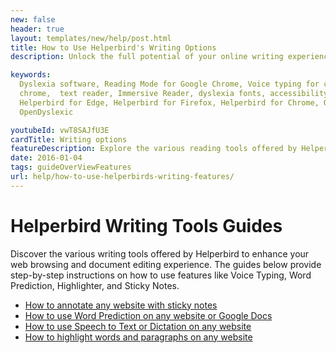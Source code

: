 ```yaml
---
new: false
header: true
layout: templates/new/help/post.html
title: How to Use Helperbird's Writing Options
description: Unlock the full potential of your online writing experience with Helperbird's comprehensive guides. Explore step-by-step instructions on using Voice Typing, Word Prediction, Highlighter, and Sticky Notes features to make web browsing and document editing more accessible and efficient. Learn how to leverage these tools to effortlessly annotate, dictate, and customize text on any website or Google Docs.

keywords:
  Dyslexia software, Reading Mode for Google Chrome, Voice typing for chrome, Text to speech for
  chrome,  text reader, Immersive Reader, dyslexia fonts, accessibility software, dyslexia software,
  Helperbird for Edge, Helperbird for Firefox, Helperbird for Chrome, Opendyslexic for Chrome,
  OpenDyslexic

youtubeId: vwT8SAJfU3E
cardTitle: Writing options
featureDescription: Explore the various reading tools offered by Helperbird to enhance your browsing experience.
date: 2016-01-04
tags: guideOverViewFeatures
url: help/how-to-use-helperbirds-writing-features/
---
```


# Helperbird Writing Tools Guides

Discover the various writing tools offered by Helperbird to enhance your web browsing and document editing experience. The guides below provide step-by-step instructions on how to use features like Voice Typing, Word Prediction, Highlighter, and Sticky Notes.

- [How to annotate any website with sticky notes](https://www.helperbird.com/help/how-to-annotate-any-website-with-sticky-notes/)
- [How to use Word Prediction on any website or Google Docs](https://www.helperbird.com/help/how-to-use-word-prediction-on-any-website-or-google-docs/)
- [How to use Speech to Text or Dictation on any website](https://www.helperbird.com/help/how-to-use-speech-to-text-or-dictation-on-any-website/)
- [How to highlight words and paragraphs on any website](https://www.helperbird.com/help/how-to-highlight-words-and-paragraphs-on-any-website/)

